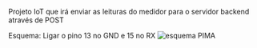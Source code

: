 Projeto IoT que irá enviar as leituras do medidor para o servidor backend através de POST

Esquema:
Ligar o pino 13 no GND e 15 no RX
![esquema PIMA](https://github.com/jonkstro/energiapp_wifimanager/assets/103316482/d279d10c-deae-4aa9-8ebb-5f25d5e91112)
